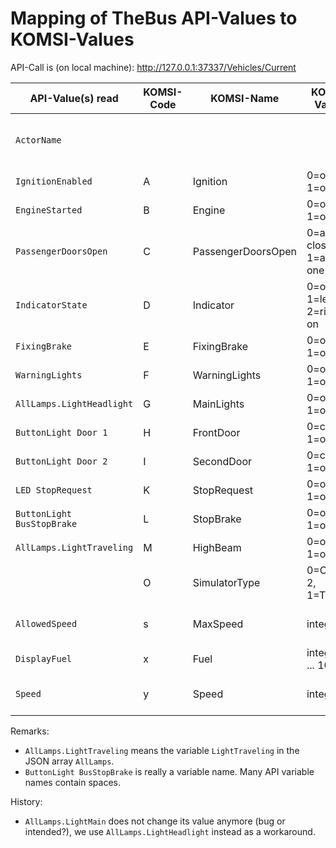 # Mapping of TheBus API-Values to KOMSI-Values

API-Call is (on local machine): http://127.0.0.1:37337/Vehicles/Current


| API-Value(s) read          | KOMSI-Code | KOMSI-Name         | KOMSI-Values                      | Mapping                                 |          
|----------------------------|------------|--------------------|-----------------------------------|-----------------------------------------|
| `ActorName`                |            |                    |                                   | read from the API but not used in KOMSI |      
| `IgnitionEnabled`          | A          | Ignition           | 0=off, 1=on                       | false -> 0, true -> 1                   |    
| `EngineStarted`            | B          | Engine             | 0=off, 1=on                       | false -> 0, true -> 1                   |       
| `PassengerDoorsOpen`       | C          | PassengerDoorsOpen | 0=all closed, 1=at least one open | false -> 0, true -> 1                   |    
| `IndicatorState`           | D          | Indicator          | 0=off, 1=left on, 2=right on      | 0 -> 0,-1 -> 1, 1 -> 2                  |
| `FixingBrake`              | E          | FixingBrake        | 0=off, 1=on                       | false -> 0, true -> 1                   | 
| `WarningLights`            | F          | WarningLights      | 0=off, 1=on                       | false -> 0, true -> 1                   |   
| `AllLamps.LightHeadlight`  | G          | MainLights         | 0=off, 1=on                       | int of value                            |  
| `ButtonLight Door 1`       | H          | FrontDoor          | 0=closed, 1=open                  | int of value                            |   
| `ButtonLight Door 2`       | I          | SecondDoor         | 0=closed, 1=open                  | int of value                            | 
| `LED StopRequest`          | K          | StopRequest        | 0=off, 1=on                       | int of value                            |
| `ButtonLight BusStopBrake` | L          | StopBrake          | 0=off, 1=on                       | int of value                            |
| `AllLamps.LightTraveling`  | M          | HighBeam           | 0=off, 1=on                       | int of value                            |
|                            | O          | SimulatorType      | 0=OMSI 2, 1=TheBus                | fixed value 1 at start                  |
| `AllowedSpeed`             | s          | MaxSpeed           | integer                           | abs of round of value                   |                    
| `DisplayFuel`              | x          | Fuel               | integer (0 ... 100)               | round of (100*value)                    |
| `Speed`                    | y          | Speed              | integer                           | abs of round of value                   |



Remarks:
* `AllLamps.LightTraveling` means the variable `LightTraveling` in the JSON array `AllLamps`.
* `ButtonLight BusStopBrake` is really a variable name. Many API variable names contain spaces.

History:
* `AllLamps.LightMain` does not change its value anymore (bug or intended?), we use  `AllLamps.LightHeadlight` instead as a workaround.
